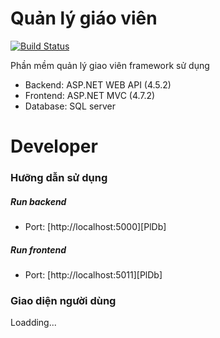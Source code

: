 # Quản lý giáo viên
[![Build Status](https://travis-ci.org/joemccann/dillinger.svg?branch=master)](https://travis-ci.org/joemccann/dillinger)

Phần mềm quản lý giao viên framework sử dụng

  - Backend: ASP.NET WEB API (4.5.2)
  - Frontend: ASP.NET MVC (4.7.2)
  - Database: SQL server

# Developer
### Hưỡng dẫn sử dụng
##### Run backend 
 - Port: [http://localhost:5000][PlDb] 

##### Run frontend
- Port: [http://localhost:5011][PlDb]

### Giao diện người dùng
Loadding...
